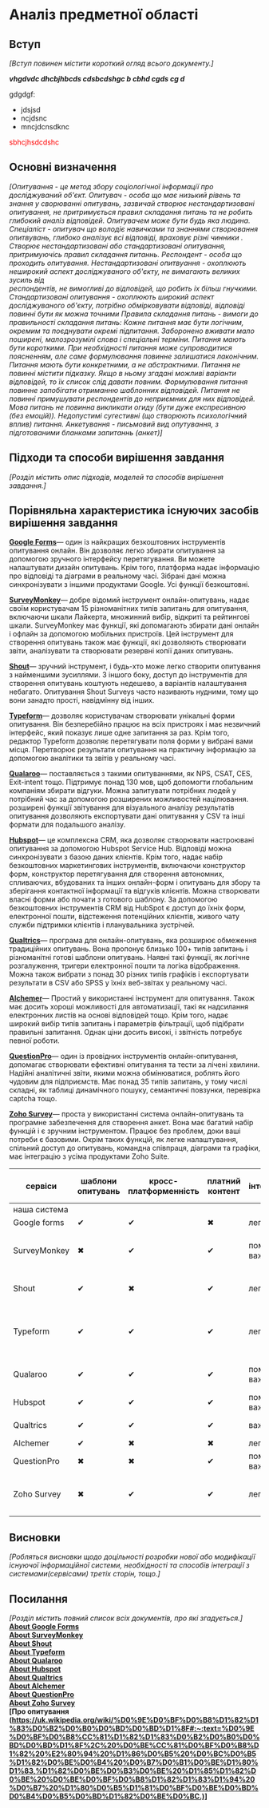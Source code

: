 # Аналіз предметної області

## Вступ

*[Вступ повинен містити короткий огляд всього документу.]*
 
 ***vhgdvdc dhcbjhbcds cdsbcdshgc b cbhd cgds cg d***

 gdgdgf:
 - jdsjsd
 - ncjdsnc
 - mncjdcnsdknc

<span style="color:red"> sbhcjhsdcdshc </span>

## Основні визначення

*[Опитування - це метод збору соціологічної інформації про досліджуваний об'єкт.
Опитувач - особа що має низький рівень та знання у сворюванні опитувань, зазвичай створює нестандартизовані опитування, 
   не притримується правил складання питань та не робить глибокий аналіз відповідей. Опитувачем може бути будь яка людина.
Спеціаліст - опитувач що володіє навичками та знаннями створювання опитвувань, глибоко аналізує всі відповіді, враховує різні чинники . Створює нестандартизовані або 
   стандартизовані опитування, притримуючісь правил складання питаннь.
Респондент - особа що проходить опитування.
Нестандартизовані опитвуання - охоплюють неширокий аспект досліджуваного об'єкту, не вимагають великих зусиль від    
   респондентів, не вимогливі до відповідей, що робить іх більш гнучкими.
Стандартизовані опитування - охоплюють широкий аспект досліджуваного об'єкту, потрібно обмірковувати відповіді, відповіді  
   повинні бути як можна точними
Правила складання питань - вимоги до правильності складання питань:
   Кожне питання має бути логічним, окремим та поєднувати окремі підпитання.
   Заборонено вживати мало поширені, малозрозумілі слова і спеціальні терміни.
   Питання мають бути короткими.
   При необхідності питання може супроводитися поясненням, але саме формулювання повинне залишатися лаконічним.
   Питання мають бути конкретними, а не абстрактними.
   Питання не повинні містити підказку. Якщо в ньому згадані можливі варіанти відповідей, то їх список слід давати повним.
   Формулювання питання повинне запобігати отриманню шаблонних відповідей.
   Питання не повинні примушувати респондентів до неприємних для них відповідей.
   Мова питань не повинна викликати огиду (бути дуже експресивною (без емоцій)).
   Недопустимі сугестивні (що створюють психологічний вплив) питання.
Анкетування - письмовий вид опутування, з підготованими бланками запитаннь (анкет)]*

## Підходи та способи вирішення завдання

*[Розділ містить опис підходів, моделей та способів вирішення завдання.]*

## Порівняльна характеристика існуючих засобів вирішення завдання

**[Google Forms](https://www.google.com/forms/)**— один із найкращих безкоштовних інструментів опитування онлайн. Він дозволяє легко збирати опитування за допомогою зручного інтерфейсу перетягування. Ви можете налаштувати дизайн опитувань. Крім того, платформа надає інформацію про відповіді та діаграми в реальному часі. Зібрані дані можна синхронізувати з іншими продуктами Google. Усі функції безкоштовні.

**[SurveyMonkey](https://www.surveymonkey.com/)**— добре відомий інструмент онлайн-опитувань, надає своїм користувачам 15 різноманітних типів запитань для опитування, включаючи шкали Лайкерта, множинний вибір, відкриті та рейтингові шкали. SurveyMonkey має функції, які допомагають збирати дані онлайн і офлайн за допомогою мобільних пристроїв. Цей інструмент для створення опитувань також має функції, які дозволяють створювати звіти, аналізувати та створювати резервні копії даних опитувань.

**[Shout](https://shout.com/)**— зручний інструмент, і будь-хто може легко створити опитування з найменшими зусиллями. З іншого боку, доступ до інструментів для створення опитувань коштують недешево, а варіантів налаштування небагато. Опитування Shout Surveys часто називають нудними, тому що вони занадто прості, навідмінну від інших.

**[Typeform](https://www.typeform.com/)**— дозволяє користувачам створювати унікальні форми опитування. Він безперебійно працює на всіх пристроях і має незвичний інтерфейс, який показує лише одне запитання за раз. Крім того, редактор Typeform дозволяє перетягувати поля форми у вибрані вами місця. Перетворює результати опитування на практичну інформацію за допомогою аналітики та звітів у реальному часі.

**[Qualaroo](https://qualaroo.com/)**— поставляється з такими опитуваннями, як NPS, CSAT, CES, Exit-intent тощо. Підтримує понад 130 мов, щоб допомогти глобальним компаніям збирати відгуки. Можна запитувати потрібних людей у ​​потрібний час за допомогою розширених можливостей націлювання. розширені функції звітування для візуального аналізу результатів опитування дозволяють експортувати дані опитування у CSV та інші формати для подальшого аналізу.

**[Hubspot](https://www.hubspot.com/)**— це комплексна CRM, яка дозволяє створювати настроювані опитування за допомогою Hubspot Service Hub. Відповіді можна синхронізувати з базою даних клієнтів. Крім того, надає набір безкоштовних маркетингових інструментів, включаючи конструктор форм, конструктор перетягування для створення автономних, спливаючих, вбудованих та інших онлайн-форм і опитувань для збору та зберігання контактної інформації та відгуків клієнтів. Можна створювати власні форми або почати з готового шаблону. За допомогою безкоштовних інструментів CRM від HubSpot є доступ до їхніх форм, електронної пошти, відстеження потенційних клієнтів, живого чату служби підтримки клієнтів і планувальника зустрічей.

**[Qualtrics](http://qualtrics.com/)**— програма для онлайн-опитувань, яка розширює обмеження традиційних опитувань. Вона пропонує близько 100+ типів запитань і різноманітні готові шаблони опитувань. Наявні такі функції, як логічне розгалуження, тригери електронної пошти та логіка відображення. Можна також вибрати з понад 30 різних типів графіків і експортувати результати в CSV або SPSS у їхніх веб-звітах у реальному часі.

**[Alchemer](https://www.alchemer.com/)**— Простий у використанні інструмент для опитування. Також має досить хороші можливості для автоматизації, такі як надсилання електронних листів на основі відповідей тощо. Крім того, надає широкий вибір типів запитань і параметрів фільтрації, щоб підібрати правильні запитання. Однак ціни досить високі, і звітність потребує певної роботи.

**[QuestionPro](https://www.questionpro.com/)**— один із провідних інструментів онлайн-опитування, допомагає створювати ефективні опитування та тести за лічені хвилини. Надійні аналітичні звіти, якими можна обмінюватися, роблять його чудовим для підприємств. Має понад 35 типів запитань, у тому числі складні, як таблиці динамічного пошуку, семантичні повзунки, перевірка captcha тощо.

**[Zoho Survey](https://www.zoho.com/survey/)**— проста у використанні система онлайн-опитувань та програмне забезпечення для створення анкет. Вона має багатий набір функцій і є зручним інструментом. Працює без проблем, доки ваші потреби є базовими. Окрім таких функцій, як легке налаштування, спільний доступ до опитувань, командна співпраця, діаграми та графіки, має інтеграцію з усіма продуктами Zoho Suite.

сервіси|шаблони опитувань|кросс-платформенність|платний контент|інтерфейс|можливість аналізу результатів|обмеження безкоштовної версії|протокол шифрування|багаторівнева аутентифікація|резервне копіювання|аналітика|автоматизація|інтеграції|FAQ|служба підтримки
---|---|---|---|---|---|---|---|---|---|---|---|---|---|---
наша система|||||✔||||||||✔||
Google forms|✔|✔|✖|легкий|✔|✖                                                 |SSL/TLS|✔|✔|✔|✔|✔|✔|✔
SurveyMonkey|✖|✔|✔|помірної важкості|✔|100 відповідей на питання, 10 питань    |SSL/TLS|✔|✔|✔|✔|✔|✔|✔
Shout       |✔|✖|✔|легкий|✔|14 днів безкоштовно, далі 69$                      |SSL/TLS|✔|✔|✔|✖|✔|✔|✔
Typeform    |✔|✔|✔|легкий|✔|необмежена кількість форм, доступ до 3000+ шаблонів|SSL/TLS|✔|✔|✔|✖|✔|✔|✔
Qualaroo    |✔|✔|✔|помірної важкості|✔|15 днів безкоштовно, далі 13$           |SSL/TLS|✔|✔|✔|✖|✔|✔|✔
Hubspot     |✔|✔|✔|помірної важкості|✔|ліміти на всі функції                   |SSL/TLS|✔|✔|✔|✖|✔|✔|✔
Qualtrics   |✔|✔|✔|важкий|✔|місяць безкоштовно                                 |SSL/TLS|✔|✔|✔|✔|✔|✔|✔
Alchemer    |✔|✖|✖|легкий|✔|✖                                                 |SSL/TLS|✔|✔|✔|✔|✔|✔|✔
QuestionPro |✖|✖|✔|помірної важкості|✔|30 з 52 типів запитань                  |SSL/TLS|✔|✔|✔|✖|✖|✔|✔
Zoho Survey |✖|✔|✔|легкий|✔|100 відповідей на питання, 10 питань               |SSL/TLS|✔|✔|✔|✔|✔|✔|✔

## Висновки

*[Робляться висновки щодо доцільності розробки нової або модифікації існуючої інформаційної системи, необхідності та способів інтеграції з системами(сервісами) третіх сторін, тощо.]*

## Посилання

*[Розділ містить повний список всіх документів, про які згадується.]*  
**[About Google Forms](https://www.google.com/forms/)**  
**[About SurveyMonkey](https://www.surveymonkey.com/)**  
**[About Shout](https://shout.com/)**  
**[About Typeform](https://www.typeform.com/)**  
**[About Qualaroo](https://qualaroo.com/)**  
**[About Hubspot](https://www.hubspot.com/)**  
**[About Qualtrics](http://qualtrics.com/)**  
**[About Alchemer](https://www.alchemer.com/)**  
**[About QuestionPro](https://www.questionpro.com/)**  
**[About Zoho Survey](https://www.zoho.com/survey/)**  
**[Про опитування (https://uk.wikipedia.org/wiki/%D0%9E%D0%BF%D0%B8%D1%82%D1%83%D0%B2%D0%B0%D0%BD%D0%BD%D1%8F#:~:text=%D0%9E%D0%BF%D0%B8%CC%81%D1%82%D1%83%D0%B2%D0%B0%D0%BD%D0%BD%D1%8F%2C%20%D0%BE%CC%81%D0%BF%D0%B8%D1%82%20%E2%80%94%20%D1%86%D0%B5%20%D0%BC%D0%B5%D1%82%D0%BE%D0%B4%20%D0%B7%D0%B1%D0%BE%D1%80%D1%83,%D1%82%D0%BE%D0%B3%D0%BE%20%D1%85%D1%82%D0%BE%20%D0%BE%D0%BF%D0%B8%D1%82%D1%83%D1%94%20%D0%B7%20%D1%80%D0%B5%D1%81%D0%BF%D0%BE%D0%BD%D0%B4%D0%B5%D0%BD%D1%82%D0%BE%D0%BC.)]**



